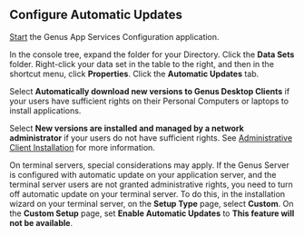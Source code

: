 ## Configure Automatic Updates

[Start](../../developers/installation-and-configuration/configure-and-maintain-genus-server/how-to-start-the-genus-configuration-application.md "How to start the Genus Configuration application") the Genus App Services Configuration application.

In the console tree, expand the folder for your Directory. Click the **Data Sets** folder. Right-click your data set in the table to the right, and then in the shortcut menu, click **Properties**. Click the **Automatic Updates** tab.

Select **Automatically download new versions to Genus Desktop Clients** if your users have sufficient rights on their Personal Computers or laptops to install applications.

Select **New versions are installed and managed by a network administrator** if your users do not have sufficient rights. See [Administrative Client Installation](../../developers/installation-and-configuration/install-genus-desktop-clients-silently-for-your-users.md) for more information.

On terminal servers, special considerations may apply. If the Genus Server is configured with automatic update on your application server, and the terminal server users are not granted administrative rights, you need to turn off automatic update on your terminal server. To do this, in the installation wizard on your terminal server, on the **Setup Type** page, select **Custom**. On the **Custom Setup** page, set **Enable Automatic Updates** to **This feature will not be available**.